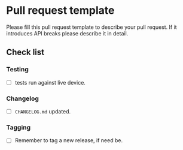 # Pull request template

Please fill this pull request template to describe your pull request.
If it introduces API breaks please describe it in detail.

## Check list

 ### Testing

 - [ ] tests run against live device.

 ### Changelog
 
 - [ ] `CHANGELOG.md` updated.

 ### Tagging
 
 - [ ] Remember to tag a new release, if need be.
